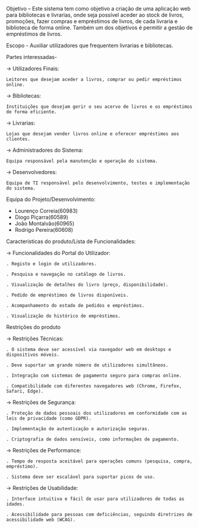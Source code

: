 Objetivo – Este sistema tem como objetivo a criação de uma aplicação web para bibliotecas e livrarias, onde seja possível aceder ao stock de livros, promoções, fazer compras e empréstimos de livros, de cada livraria e biblioteca de forma online. Também um dos objetivos é permitir a gestão de empréstimos de livros.

Escopo - Auxiliar utilizadores que frequentem livrarias e bibliotecas.

Partes interessadas-

-> Utilizadores Finais:

    Leitores que desejam aceder a livros, comprar ou pedir empréstimos online.
    
-> Bibliotecas:

    Instituições que desejam gerir o seu acervo de livros e os empréstimos de forma eficiente.
    
-> Livrarias:

    Lojas que desejam vender livros online e oferecer empréstimos aos clientes.
    
-> Administradores do Sistema:

    Equipa responsável pela manutenção e operação do sistema.
    
-> Desenvolvedores:

    Equipa de TI responsável pelo desenvolvimento, testes e implementação do sistema.

Equipa do Projeto/Desenvolvimento:
- Lourenço Correia(60983)
- Diogo Piçarra(60589)
- João Montalvão(60965)
- Rodrigo Pereira(60608)

Características do produto/Lista de Funcionalidades​:

-> Funcionalidades do Portal do Utilizador:

    . Registo e login de utilizadores.
    
    . Pesquisa e navegação no catálogo de livros.
    
    . Visualização de detalhes do livro (preço, disponibilidade).
    
    . Pedido de empréstimos de livros disponíveis.
    
    . Acompanhamento do estado de pedidos e empréstimos.
    
    . Visualização do histórico de empréstimos.

Restrições do produto

-> Restrições Técnicas:

    . O sistema deve ser acessível via navegador web em desktops e dispositivos móveis.
    
    . Deve suportar um grande número de utilizadores simultâneos.
    
    . Integração com sistemas de pagamento seguro para compras online.
    
    . Compatibilidade com diferentes navegadores web (Chrome, Firefox, Safari, Edge).

-> Restrições de Segurança:

    . Proteção de dados pessoais dos utilizadores em conformidade com as leis de privacidade (como GDPR).
    
    . Implementação de autenticação e autorização seguras.
    
    . Criptografia de dados sensíveis, como informações de pagamento.

-> Restrições de Performance:

    . Tempo de resposta aceitável para operações comuns (pesquisa, compra, empréstimo).
    
    . Sistema deve ser escalável para suportar picos de uso.

-> Restrições de Usabilidade:

    . Interface intuitiva e fácil de usar para utilizadores de todas as idades.
    
    . Acessibilidade para pessoas com deficiências, seguindo diretrizes de acessibilidade web (WCAG).
